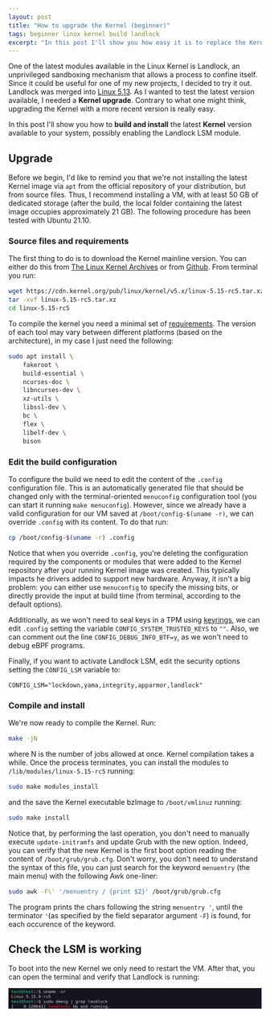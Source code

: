 ```yaml
---
layout: post
title: "How to upgrade the Kernel (beginner)"
tags: beginner linux kernel build landlock
excerpt: "In this post I'll show you how easy it is to replace the Kernel of your distro to enable one of the latest LSM."
---
```


One of the latest modules available in the Linux Kernel is Landlock,
an unprivileged sandboxing mechanism that allows a process to confine
itself. Since it could be useful for one of my new projects, I decided
to try it out.  Landlock was merged into [Linux
5.13](https://git.kernel.org/pub/scm/linux/kernel/git/torvalds/linux.git/commit/?id=17ae69aba89d). As
I wanted to test the latest version available, I needed a **Kernel
upgrade**. Contrary to what one might think, upgrading the Kernel with
a more recent version is really easy.

In this post I'll show you how to **build and install** the latest
**Kernel** version available to your system, possibly enabling the
Landlock LSM module.

## Upgrade

Before we begin, I'd like to remind you that we're not installing the
latest Kernel image via `apt` from the official repository of your
distribution, but from source files. Thus, I recommend installing a
VM, with at least 50 GB of dedicated storage (after the build, the
local folder containing the latest image occupies approximately 21
GB). The following procedure has been tested with Ubuntu 21.10.

### Source files and requirements

The first thing to do is to download the Kernel mainline version. You
can either do this from [The Linux Kernel
Archives](https://www.kernel.org/) or from
[Github](https://github.com/torvalds/linux). From terminal you run:

```bash
wget https://cdn.kernel.org/pub/linux/kernel/v5.x/linux-5.15-rc5.tar.xz
tar -xvf linux-5.15-rc5.tar.xz
cd linux-5.15-rc5
```

To compile the kernel you need a minimal set of
[requirements](https://www.kernel.org/doc/html/v4.13/process/changes.html). The
version of each tool may vary between different platforms (based on
the architecture), in my case I just need the following:

```bash
sudo apt install \
	fakeroot \ 
	build-essential \
	ncurses-doc \
	libncurses-dev \
	xz-utils \
	libssl-dev \
	bc \
	flex \
	libelf-dev \
	bison
```

### Edit the build configuration

To configure the build we need to edit the content of the `.config`
configuration file. This is an automatically generated file that
should be changed only with the terminal-oriented `menuconfig`
configuration tool (you can start it running `make
menuconfig`). However, since we already have a valid configuration for
our VM saved at `/boot/config-$(uname -r)`, we can override `.config`
with its content. To do that run:

```bash
cp /boot/config-$(uname -r) .config
```

Notice that when you override `.config`, you're deleting the
configuration required by the components or modules that were added to
the Kernel repository after your running Kernel image was
created. This typically impacts he drivers added to support new
hardware. Anyway, it isn't a big problem: you can either use
`menuconfig` to specify the missing bits, or directly provide the
input at build time (from terminal, according to the default options).

Additionally, as we won't need to seal keys in a TPM using
[keyrings](https://man7.org/linux/man-pages/man7/keyrings.7.html), we
can edit `.config` setting the variable `CONFIG_SYSTEM_TRUSTED_KEYS`
to `""`. Also, we can comment out the line `CONFIG_DEBUG_INFO_BTF=y`,
as we won't need to debug eBPF programs.

Finally, if you want to activate Landlock LSM, edit the security
options setting the `CONFIG_LSM` variable to:

```make
CONFIG_LSM="lockdown,yama,integrity,apparmor,landlock"
```

### Compile and install

We're now ready to compile the Kernel. Run:

```bash
make -jN
```

where N is the number of jobs allowed at once. Kernel compilation
takes a while. Once the process terminates, you can install the
modules to `/lib/modules/linux-5.15-rc5` running:

```bash
sudo make modules_install
```

and the save the Kernel executable bzImage to `/boot/vmlinuz` running:

```bash
sudo make install
```

Notice that, by performing the last operation, you don't need to
manually execute `update-initramfs` and update Grub with the new
option. Indeed, you can verify that the new Kernel is the first boot
option reading the content of `/boot/grub/grub.cfg`. Don't worry, you
don't need to understand the syntax of this file, you can just search
for the keyword `menuentry` (the main menu) with the following Awk
one-liner:

```bash
sudo awk -F\' '/menuentry / {print $2}' /boot/grub/grub.cfg
```

The program prints the chars following the string `menuentry '`, until
the terminator `'`(as specified by the field separator argument `-F`)
is found, for each occurence of the keyword.

## Check the LSM is working

To boot into the new Kernel we only need to restart the VM. After
that, you can open the terminal and verify that Landlock is running:

<p align="center">
	<img src="/assets/blog_assets/2021_10_16/landlock_status.png" width="700">
</p>
